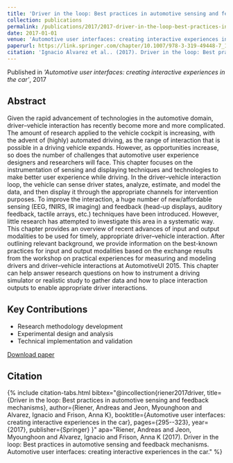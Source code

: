 ```yaml
---
title: 'Driver in the loop: Best practices in automotive sensing and feedback mechanisms'
collection: publications
permalink: /publications/2017/2017-driver-in-the-loop-best-practices-in-automotive-se
date: 2017-01-01
venue: 'Automotive user interfaces: creating interactive experiences in the car'
paperurl: https://link.springer.com/chapter/10.1007/978-3-319-49448-7_11
citation: 'Ignacio Alvarez et al.. (2017). Driver in the loop: Best practices in automotive sensing and feedback mechanisms. Automotive user interfaces: creating interactive experiences in the car.'
---
```


Published in *'Automotive user interfaces: creating interactive experiences in the car'*, 2017

## Abstract

Given the rapid advancement of technologies in the automotive domain, driver–vehicle interaction has recently become more and more complicated. The amount of research applied to the vehicle cockpit is increasing, with the advent of (highly) automated driving, as the range of interaction that is possible in a driving vehicle expands. However, as opportunities increase, so does the number of challenges that automotive user experience designers and researchers will face. This chapter focuses on the instrumentation of sensing and displaying techniques and technologies to make better user experience while driving. In the driver–vehicle interaction loop, the vehicle can sense driver states, analyze, estimate, and model the data, and then display it through the appropriate channels for intervention purposes. To improve the interaction, a huge number of new/affordable sensing (EEG, fNIRS, IR imaging) and feedback (head-up displays, auditory feedback, tactile arrays, etc.) techniques have been introduced. However, little research has attempted to investigate this area in a systematic way. This chapter provides an overview of recent advances of input and output modalities to be used for timely, appropriate driver–vehicle interaction. After outlining relevant background, we provide information on the best-known practices for input and output modalities based on the exchange results from the workshop on practical experiences for measuring and modeling drivers and driver–vehicle interactions at AutomotiveUI 2015. This chapter can help answer research questions on how to instrument a driving simulator or realistic study to gather data and how to place interaction outputs to enable appropriate driver interactions.

## Key Contributions

* Research methodology development
* Experimental design and analysis
* Technical implementation and validation

[Download paper](https://link.springer.com/chapter/10.1007/978-3-319-49448-7_11)

## Citation

{% include citation-tabs.html 
  bibtex="@incollection{riener2017driver,
  title={Driver in the loop: Best practices in automotive sensing and feedback mechanisms},
  author={Riener, Andreas and Jeon, Myounghoon and Alvarez, Ignacio and Frison, Anna K},
  booktitle={Automotive user interfaces: creating interactive experiences in the car},
  pages={295--323},
  year={2017},
  publisher={Springer}
}" 
  apa="Riener, Andreas and Jeon, Myounghoon and Alvarez, Ignacio and Frison, Anna K (2017). Driver in the loop: Best practices in automotive sensing and feedback mechanisms. Automotive user interfaces: creating interactive experiences in the car." %}